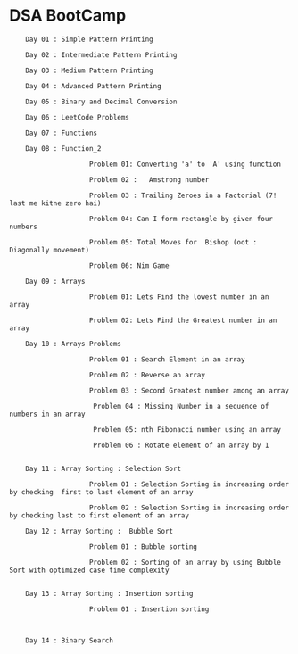 #      DSA BootCamp



        Day 01 : Simple Pattern Printing

        Day 02 : Intermediate Pattern Printing

        Day 03 : Medium Pattern Printing

        Day 04 : Advanced Pattern Printing

        Day 05 : Binary and Decimal Conversion

        Day 06 : LeetCode Problems

        Day 07 : Functions

        Day 08 : Function_2

                        Problem 01: Converting 'a' to 'A' using function

                        Problem 02 :   Amstrong number 

                        Problem 03 : Trailing Zeroes in a Factorial (7! last me kitne zero hai)

                        Problem 04: Can I form rectangle by given four numbers

                        Problem 05: Total Moves for  Bishop (oot : Diagonally movement)

                        Problem 06: Nim Game

        Day 09 : Arrays

                        Problem 01: Lets Find the lowest number in an array

                        Problem 02: Lets Find the Greatest number in an array

        Day 10 : Arrays Problems

                        Problem 01 : Search Element in an array     

                        Problem 02 : Reverse an array   

                        Problem 03 : Second Greatest number among an array  

                         Problem 04 : Missing Number in a sequence of numbers in an array    

                         Problem 05: nth Fibonacci number using an array  

                         Problem 06 : Rotate element of an array by 1


        Day 11 : Array Sorting : Selection Sort

                        Problem 01 : Selection Sorting in increasing order by checking  first to last element of an array

                        Problem 02 : Selection Sorting in increasing order by checking last to first element of an array           

        Day 12 : Array Sorting :  Bubble Sort

                        Problem 01 : Bubble sorting

                        Problem 02 : Sorting of an array by using Bubble Sort with optimized case time complexity


        Day 13 : Array Sorting : Insertion sorting

                        Problem 01 : Insertion sorting  



        Day 14 : Binary Search        





